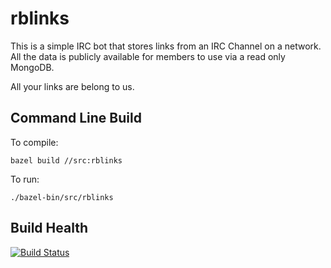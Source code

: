 rblinks
=======

This is a simple IRC bot that stores links from an IRC Channel on a network.
All the data is publicly available for members to use via a read only MongoDB.

All your links are belong to us.

Command Line Build
------------------
To compile:

    bazel build //src:rblinks

To run:

    ./bazel-bin/src/rblinks


Build Health
---
[![Build Status](https://travis-ci.org/DevChat/rblinks.svg?branch=bazel)](https://travis-ci.org/DevChat/rblinks)
